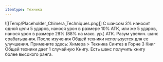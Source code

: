 ```yaml
---
itemtype: Техника
---
```

![[Temp/Placeholder_Chimera_Techniques.png]]
С шансом 3% наносит одной цели 5 ударов, нанося урон в размере 10% АТК, или же 5 ударов, нанося урон в размере 28% (88% на макс. ур.) АТК. Разум увелич. шанс срабатывания. После изучения Общей техники используется для ее улучшения. Примените здесь: Химера > Техника Синтез в Горне 3 Книг Общей техники дает 1 случайную Книгу. Есть шанс получить книгу более высокого ранга.
